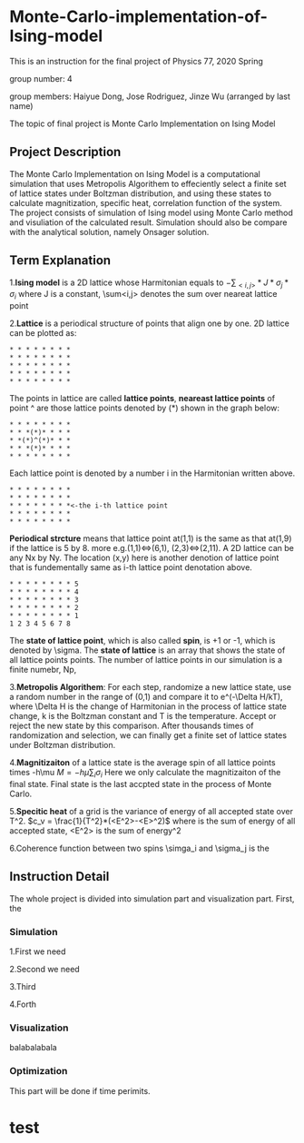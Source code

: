# Monte-Carlo-implementation-of-Ising-model

This is an instruction for the final project of Physics 77, 2020 Spring

group number: 4

group members: Haiyue Dong, Jose Rodriguez, Jinze Wu (arranged by last name)

The topic of final project is Monte Carlo Implementation on Ising Model

## Project Description

The Monte Carlo Implementation on Ising Model is a computational simulation that uses Metropolis 
Algorithem to effeciently select a finite set of lattice states under Boltzman distribution, and 
using these states to calculate magnitization, specific heat, correlation function of the system.
The project consists of simulation of Ising model using Monte Carlo method and visuliation of the
calculated result. Simulation should also be compare with the analytical solution, namely Onsager
solution.

## Term Explanation

1.**Ising model** is a 2D lattice whose Harmitonian equals to $-\sum_{<i,j>}*J*\sigma_j*\sigma_i$
  where J is a constant, \sum<i,j> denotes the sum over neareat lattice point
  
2.**Lattice** is a periodical structure of points that align one by one. 2D lattice can be plotted as:

    * * * * * * * *   
    * * * * * * * * 
    * * * * * * * *
    * * * * * * * *
    * * * * * * * *
    
  The points in lattice are called **lattice points**, **neareast lattice points** of point ^ are those 
  lattice points denoted by (*) shown in the graph below:
  
    * * * * * * * * 
    * * *(*)* * * *
    * *(*)^(*)* * *
    * * *(*)* * * *
    * * * * * * * *
    
  Each lattice point is denoted by a number i in the Harmitonian written above.
  
    * * * * * * * * 
    * * * * * * * *
    * * * * * * * *<-the i-th lattice point
    * * * * * * * *
    * * * * * * * *
    
  **Periodical strcture** means that lattice point at(1,1) is the same as that at(1,9) if the lattice 
  is 5 by 8. more e.g.(1,1)<=>(6,1), (2,3)<=>(2,11). A 2D lattice can be any Nx by Ny.
  The location (x,y) here is another denotion of lattice point that is fundementally same as i-th 
  lattice point denotation above.
  
    * * * * * * * * 5 
    * * * * * * * * 4
    * * * * * * * * 3
    * * * * * * * * 2
    * * * * * * * * 1
    1 2 3 4 5 6 7 8 
    
   The **state of lattice point**, which is also called **spin**, is +1 or -1, which is denoted by \sigma.
   The **state of lattice** is an array that shows the state of all lattice points points.
   The number of lattice points in our simulation is a finite numebr, Np, 
   
3.**Metropolis Algorithem**: For each step, randomize a new lattice state, use a random number in the 
                         range of (0,1) and compare it to e^(-\Delta H/kT), where \Delta H is the 
                         change of Harmitonian in the process of lattice state change, k is the 
                         Boltzman constant and T is the temperature. Accept or reject the new state 
                         by this comparison. After thousands times of randomization and selection, 
                         we can finally get a finite set of lattice states under Boltzman distribution.

4.**Magnitizaiton** of a lattice state is the average spin of all lattice points times -h\mu
  $M = -h\mu \sum_i \sigma_i$
  Here we only calculate the magnitizaiton of the final state.
  Final state is the last accpted state in the process of Monte Carlo.
  
5.**Specitic heat** of a grid is the variance of energy of all accepted state over T^2.
  $c_v = \frac{1}{T^2}*(<E^2>-<E>^2)$
  where <E> is the sum of energy of all accepted state, <E^2> is the sum of energy^2

6.Coherence function between two spins \simga_i and \sigma_j is the 

## Instruction Detail

The whole project is divided into simulation part and visualization part. First, the 


### Simulation

1.First we need

2.Second we need

3.Third

4.Forth

### Visualization

balabalabala

### Optimization

This part will be done if time perimits.

# test
